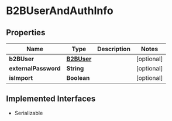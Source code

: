 

# B2BUserAndAuthInfo


## Properties

| Name | Type | Description | Notes |
|------------ | ------------- | ------------- | -------------|
|**b2BUser** | [**B2BUser**](B2BUser.md) |  |  [optional] |
|**externalPassword** | **String** |  |  [optional] |
|**isImport** | **Boolean** |  |  [optional] |


## Implemented Interfaces

* Serializable


